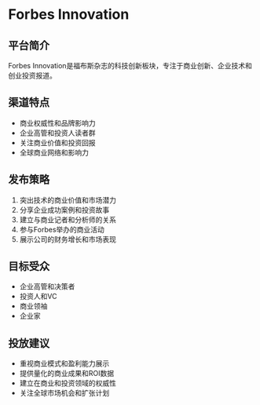# Forbes Innovation

## 平台简介
Forbes Innovation是福布斯杂志的科技创新板块，专注于商业创新、企业技术和创业投资报道。

## 渠道特点
- 商业权威性和品牌影响力
- 企业高管和投资人读者群
- 关注商业价值和投资回报
- 全球商业网络和影响力

## 发布策略
1. 突出技术的商业价值和市场潜力
2. 分享企业成功案例和投资故事
3. 建立与商业记者和分析师的关系
4. 参与Forbes举办的商业活动
5. 展示公司的财务增长和市场表现

## 目标受众
- 企业高管和决策者
- 投资人和VC
- 商业领袖
- 企业家

## 投放建议
- 重视商业模式和盈利能力展示
- 提供量化的商业成果和ROI数据
- 建立在商业和投资领域的权威性
- 关注全球市场机会和扩张计划